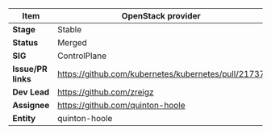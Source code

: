 |  **Item** | OpenStack provider |
|  ------ | ------ |
|  **Stage** | Stable |
|  **Status** | Merged |
|  **SIG** | ControlPlane |
|  **Issue/PR links** | https://github.com/kubernetes/kubernetes/pull/21737 |
|  **Dev Lead** | https://github.com/zreigz  |
|  **Assignee** | https://github.com/quinton-hoole |
|  **Entity** | quinton-hoole |